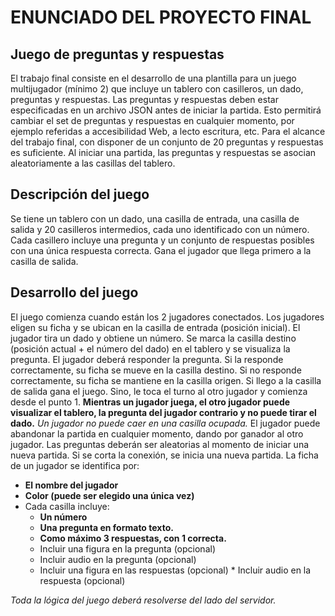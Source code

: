# ENUNCIADO DEL PROYECTO FINAL

## Juego de preguntas y respuestas

El trabajo final consiste en el desarrollo de una plantilla para un juego multijugador (mínimo 2) que incluye un tablero con casilleros, un dado, preguntas y respuestas. Las preguntas y respuestas deben estar especificadas en un archivo JSON antes de iniciar la partida. Esto permitirá cambiar el set de preguntas y respuestas en cualquier momento, por ejemplo referidas a accesibilidad Web, a lecto escritura, etc. Para el alcance del trabajo final, con disponer de un conjunto de 20 preguntas y respuestas es suficiente. Al iniciar una partida, las preguntas y respuestas se asocian aleatoriamente a las casillas del tablero.

## Descripción del juego

Se tiene un tablero con un dado, una casilla de entrada, una casilla de salida y 20 casilleros intermedios, cada uno identificado con un número. Cada casillero incluye una pregunta y un conjunto de respuestas posibles con una única respuesta correcta. Gana el jugador que llega primero a la casilla de salida.

## Desarrollo del juego

El juego comienza cuando están los 2 jugadores conectados. Los jugadores eligen su ficha y se ubican en la casilla de entrada (posición inicial). El jugador tira un dado y obtiene un número. Se marca la casilla destino (posición actual + el número del dado) en el tablero y se visualiza la pregunta. El jugador deberá responder la pregunta. Si la responde correctamente, su ficha se mueve en la casilla destino. Si no responde correctamente, su ficha se mantiene en la casilla origen. Si llego a la casilla de salida gana el juego. Sino, le toca el turno al otro jugador y comienza desde el punto 1. **Mientras un jugador juega, el otro jugador puede visualizar el tablero, la pregunta del jugador contrario y no puede tirar el dado.** *Un jugador no puede caer en una casilla ocupada.* El jugador puede abandonar la partida en cualquier momento, dando por ganador al otro jugador. Las preguntas deberán ser aleatorias al momento de iniciar una nueva partida. Si se corta la conexión, se inicia una nueva partida. La ficha de un jugador se identifica por:

- **El nombre del jugador**
- **Color (puede ser elegido una única vez)**
- Cada casilla incluye:
  - **Un número**
  - **Una pregunta en formato texto.**
  - **Como máximo 3 respuestas, con 1 correcta.**
  - Incluir una figura en la pregunta (opcional)
  - Incluir audio en la pregunta (opcional)
  - Incluir una figura en las respuestas (opcional) \* Incluir audio en la respuesta (opcional)

*Toda la lógica del juego deberá resolverse del lado del servidor.*
